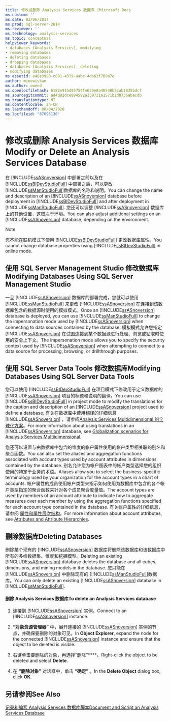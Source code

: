 ```yaml
---
title: 修改或删除 Analysis Services 数据库 |Microsoft Docs
ms.custom: ''
ms.date: 03/06/2017
ms.prod: sql-server-2014
ms.reviewer: ''
ms.technology: analysis-services
ms.topic: conceptual
helpviewer_keywords:
- databases [Analysis Services], modifying
- removing databases
- deleting databases
- dropping databases
- databases [Analysis Services], deleting
- modifying databases
ms.assetid: e48e3988-c091-4379-aabc-4da62f709a7e
author: minewiskan
ms.author: owend
ms.openlocfilehash: 6182e91bd95754fe639e8a48548b5cab1835bdc7
ms.sourcegitcommit: ad4d92dce894592a259721a1571b1d8736abacdb
ms.translationtype: MT
ms.contentlocale: zh-CN
ms.lasthandoff: 08/04/2020
ms.locfileid: "87693130"
---
```

# <a name="modify-or-delete-an-analysis-services-database"></a><span data-ttu-id="ae961-102">修改或删除 Analysis Services 数据库</span><span class="sxs-lookup"><span data-stu-id="ae961-102">Modify or Delete an Analysis Services Database</span></span>
  <span data-ttu-id="ae961-103">在 [!INCLUDE[ssASnoversion](../../includes/ssasnoversion-md.md)] 中部署之前以及在 [!INCLUDE[ssBIDevStudioFull](../../includes/ssbidevstudiofull-md.md)] 中部署之后，可以更改 [!INCLUDE[ssManStudioFull](../../includes/ssmanstudiofull-md.md)]数据库的名称和说明。</span><span class="sxs-lookup"><span data-stu-id="ae961-103">You can change the name and description of an [!INCLUDE[ssASnoversion](../../includes/ssasnoversion-md.md)] database before deployment in [!INCLUDE[ssBIDevStudioFull](../../includes/ssbidevstudiofull-md.md)] and after deployment in [!INCLUDE[ssManStudioFull](../../includes/ssmanstudiofull-md.md)].</span></span> <span data-ttu-id="ae961-104">您还可以调整 [!INCLUDE[ssASnoversion](../../includes/ssasnoversion-md.md)] 数据库上的其他设置，这取决于环境。</span><span class="sxs-lookup"><span data-stu-id="ae961-104">You can also adjust additional settings on an [!INCLUDE[ssASnoversion](../../includes/ssasnoversion-md.md)] database, depending on the environment.</span></span>  
  
> [!NOTE]  
>  <span data-ttu-id="ae961-105">您不能在联机模式下使用 [!INCLUDE[ssBIDevStudioFull](../../includes/ssbidevstudiofull-md.md)] 更改数据库属性。</span><span class="sxs-lookup"><span data-stu-id="ae961-105">You cannot change database properties using [!INCLUDE[ssBIDevStudioFull](../../includes/ssbidevstudiofull-md.md)] in online mode.</span></span>  
  
## <a name="modifying-databases-using-sql-server-management-studio"></a><span data-ttu-id="ae961-106">使用 SQL Server Management Studio 修改数据库</span><span class="sxs-lookup"><span data-stu-id="ae961-106">Modifying Databases Using SQL Server Management Studio</span></span>  
 <span data-ttu-id="ae961-107">一旦 [!INCLUDE[ssASnoversion](../../includes/ssasnoversion-md.md)] 数据库的部署完成，您就可以使用 [!INCLUDE[ssManStudioFull](../../includes/ssmanstudiofull-md.md)] 来更改 [!INCLUDE[ssASnoversion](../../includes/ssasnoversion-md.md)] 在连接到该数据库包含的数据源时使用的模拟模式。</span><span class="sxs-lookup"><span data-stu-id="ae961-107">Once an [!INCLUDE[ssASnoversion](../../includes/ssasnoversion-md.md)] database is deployed, you can use [!INCLUDE[ssManStudioFull](../../includes/ssmanstudiofull-md.md)] to change the impersonation mode used by [!INCLUDE[ssASnoversion](../../includes/ssasnoversion-md.md)] when connecting to data sources contained by the database.</span></span> <span data-ttu-id="ae961-108">模拟模式允许您指定 [!INCLUDE[ssASnoversion](../../includes/ssasnoversion-md.md)] 在试图连接到某个数据源进行处理、浏览或钻取时使用的安全上下文。</span><span class="sxs-lookup"><span data-stu-id="ae961-108">The impersonation mode allows you to specify the security context used by [!INCLUDE[ssASnoversion](../../includes/ssasnoversion-md.md)] when attempting to connect to a data source for processing, browsing, or drillthrough purposes.</span></span>  
  
## <a name="modifying-databases-using-sql-server-data-tools"></a><span data-ttu-id="ae961-109">使用 SQL Server Data Tools 修改数据库</span><span class="sxs-lookup"><span data-stu-id="ae961-109">Modifying Databases Using SQL Server Data Tools</span></span>  
 <span data-ttu-id="ae961-110">您可以使用 [!INCLUDE[ssBIDevStudioFull](../../includes/ssbidevstudiofull-md.md)] 在项目模式下修改用于定义数据库的 [!INCLUDE[ssASnoversion](../../includes/ssasnoversion-md.md)] 项目的标题和说明的翻译。</span><span class="sxs-lookup"><span data-stu-id="ae961-110">You can use [!INCLUDE[ssBIDevStudioFull](../../includes/ssbidevstudiofull-md.md)] in project mode to modify the translations for the caption and description of an [!INCLUDE[ssASnoversion](../../includes/ssasnoversion-md.md)] project used to define a database.</span></span> <span data-ttu-id="ae961-111">有关在数据库中使用翻译的详细信息 [!INCLUDE[ssASnoversion](../../includes/ssasnoversion-md.md)] ，请参阅[Analysis Services Multidimensional 的全球化方案](../globalization-scenarios-for-analysis-services-multiidimensional.md)。</span><span class="sxs-lookup"><span data-stu-id="ae961-111">For more information about using translations in an [!INCLUDE[ssASnoversion](../../includes/ssasnoversion-md.md)] database, see [Globalization scenarios for Analysis Services Multiidimensional](../globalization-scenarios-for-analysis-services-multiidimensional.md).</span></span>  
  
 <span data-ttu-id="ae961-112">您还可以设置与由数据库中包含的维度的帐户属性使用的帐户类型相关联的别名和聚合函数。</span><span class="sxs-lookup"><span data-stu-id="ae961-112">You can also set the aliases and aggregation functions associated with account types used by account attributes in dimensions contained by the database.</span></span> <span data-ttu-id="ae961-113">别名允许您为帐户图表中的帐户类型选择您的组织使用的特定于业务的术语。</span><span class="sxs-lookup"><span data-stu-id="ae961-113">Aliases allow you to select the business-specific terminology used by your organization for the account types in a chart of accounts.</span></span> <span data-ttu-id="ae961-114">帐户属性的成员使用帐户类型来指示如何使用为数据库中包含的各个帐户类型指定的聚合函数来针对各个成员聚合度量值。</span><span class="sxs-lookup"><span data-stu-id="ae961-114">The account types are used by members of an account attribute to indicate how to aggregate measures over each member by using the aggregation functions specified for each account type contained in the database.</span></span> <span data-ttu-id="ae961-115">有关帐户属性的详细信息，请参阅 [属性和属性层次结构](../multidimensional-models-olap-logical-dimension-objects/attributes-and-attribute-hierarchies.md)。</span><span class="sxs-lookup"><span data-stu-id="ae961-115">For more information about account attributes, see [Attributes and Attribute Hierarchies](../multidimensional-models-olap-logical-dimension-objects/attributes-and-attribute-hierarchies.md).</span></span>  
  
## <a name="deleting-databases"></a><span data-ttu-id="ae961-116">删除数据库</span><span class="sxs-lookup"><span data-stu-id="ae961-116">Deleting Databases</span></span>  
 <span data-ttu-id="ae961-117">删除某个现有的 [!INCLUDE[ssASnoversion](../../includes/ssasnoversion-md.md)] 数据库将删除该数据库和该数据库中所有的多维数据集、维度和挖掘模型。</span><span class="sxs-lookup"><span data-stu-id="ae961-117">Deleting an existing [!INCLUDE[ssASnoversion](../../includes/ssasnoversion-md.md)] database deletes the database and all cubes, dimensions, and mining models in the database.</span></span> <span data-ttu-id="ae961-118">您只能在 [!INCLUDE[ssASnoversion](../../includes/ssasnoversion-md.md)] 中删除现有的 [!INCLUDE[ssManStudioFull](../../includes/ssmanstudiofull-md.md)]数据库。</span><span class="sxs-lookup"><span data-stu-id="ae961-118">You can only delete an existing [!INCLUDE[ssASnoversion](../../includes/ssasnoversion-md.md)] database in [!INCLUDE[ssManStudioFull](../../includes/ssmanstudiofull-md.md)].</span></span>  
  
#### <a name="to-delete-an-analysis-services-database"></a><span data-ttu-id="ae961-119">删除 Analysis Services 数据库</span><span class="sxs-lookup"><span data-stu-id="ae961-119">To delete an Analysis Services database</span></span>  
  
1.  <span data-ttu-id="ae961-120">连接到 [!INCLUDE[ssASnoversion](../../includes/ssasnoversion-md.md)] 实例。</span><span class="sxs-lookup"><span data-stu-id="ae961-120">Connect to an [!INCLUDE[ssASnoversion](../../includes/ssasnoversion-md.md)] instance.</span></span>  
  
2.  <span data-ttu-id="ae961-121">**“对象资源管理器”** 中，展开连接的 [!INCLUDE[ssASnoversion](../../includes/ssasnoversion-md.md)] 实例的节点，并确保要删除的对象可见。</span><span class="sxs-lookup"><span data-stu-id="ae961-121">In **Object Explorer**, expand the node for the connected [!INCLUDE[ssASnoversion](../../includes/ssasnoversion-md.md)] instance and ensure that the object to be deleted is visible.</span></span>  
  
3.  <span data-ttu-id="ae961-122">右键单击要删除的对象，再选择“删除”\*\*\*\*。</span><span class="sxs-lookup"><span data-stu-id="ae961-122">Right-click the object to be deleted and select **Delete**.</span></span>  
  
4.  <span data-ttu-id="ae961-123">在 **“删除对象”** 对话框中，单击 **“确定”** 。</span><span class="sxs-lookup"><span data-stu-id="ae961-123">In the **Delete Object** dialog box, click **OK**.</span></span>  
  
## <a name="see-also"></a><span data-ttu-id="ae961-124">另请参阅</span><span class="sxs-lookup"><span data-stu-id="ae961-124">See Also</span></span>  
 [<span data-ttu-id="ae961-125">记录和编写 Analysis Services 数据库脚本</span><span class="sxs-lookup"><span data-stu-id="ae961-125">Document and Script an Analysis Services Database</span></span>](document-and-script-an-analysis-services-database.md)  
  
  
